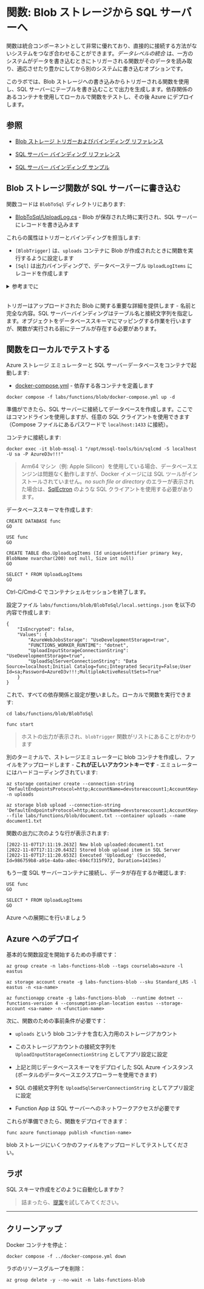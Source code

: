 # 関数: Blob ストレージから SQL サーバーへ

関数は統合コンポーネントとして非常に優れており、直接的に接続する方法がないシステムをつなぎ合わせることができます。_データレベルの統合_ は、一方のシステムがデータを書き込むときにトリガーされる関数がそのデータを読み取り、適応させたり豊かにしてから別のシステムに書き込むオプションです。

このラボでは、Blob ストレージへの書き込みからトリガーされる関数を使用し、SQL サーバーにテーブルを書き込むことで出力を生成します。依存関係のあるコンテナを使用してローカルで関数をテストし、その後 Azure にデプロイします。

## 参照

- [Blob ストレージ トリガーおよびバインディング リファレンス](https://learn.microsoft.com/ja-jp/azure/azure-functions/functions-bindings-storage-blob-trigger?tabs=in-process%2Cextensionv5&pivots=programming-language-csharp)

- [SQL サーバー バインディング リファレンス](https://learn.microsoft.com/ja-jp/azure/azure-functions/functions-bindings-azure-sql?tabs=in-process%2Cextensionv3&pivots=programming-language-csharp)

- [SQL サーバー バインディング サンプル](https://github.com/Azure/azure-functions-sql-extension)

## Blob ストレージ関数が SQL サーバーに書き込む

関数コードは `BlobToSql` ディレクトリにあります:

- [BlobToSql/UploadLog.cs](/labs/functions/blob/BlobToSql/UploadLog.cs) - Blob が保存された時に実行され、SQL サーバーにレコードを書き込みます

これらの属性はトリガーとバインディングを担当します:

- `[BlobTrigger]` は、`uploads` コンテナに Blob が作成されたときに関数を実行するように設定します
- `[Sql]` は出力バインディングで、データベーステーブル `UploadLogItems` にレコードを作成します

<details>
  <summary>参考までに</summary>

こちらは関数の作成方法です:


```
func init BlobToSql --dotnet 

cd BlobToSql

func new --name UploadLog --template BlobTrigger

dotnet add package Microsoft.Azure.WebJobs.Extensions.Sql
```


</details><br/>

トリガーはアップロードされた Blob に関する重要な詳細を提供します - 名前と完全な内容。SQL サーバーバインディングはテーブル名と接続文字列を指定します。オブジェクトをデータベーススキーマにマッピングする作業を行いますが、関数が実行される前にテーブルが存在する必要があります。

## 関数をローカルでテストする

Azure ストレージ エミュレーターと SQL サーバーデータベースをコンテナで起動します:

- [docker-compose.yml](/labs/functions/blob/docker-compose.yml) - 依存する各コンテナを定義します



```
docker compose -f labs/functions/blob/docker-compose.yml up -d
```


準備ができたら、SQL サーバーに接続してデータベースを作成します。ここではコマンドラインを使用しますが、任意の SQL クライアントを使用できます（Compose ファイルにあるパスワードで `localhost:1433` に接続）。

コンテナに接続します:



```
docker exec -it blob-mssql-1 "/opt/mssql-tools/bin/sqlcmd -S localhost -U sa -P AzureD3v!!!"
```


> Arm64 マシン（例: Apple Silicon）を使用している場合、データベースエンジンは問題なく動作しますが、Docker イメージには SQL ツールがインストールされていません。_no such file or directory_ のエラーが表示された場合は、[SqlEctron](TODO) のような SQL クライアントを使用する必要があります。

データベーススキーマを作成します:



```
CREATE DATABASE func
GO

USE func
GO

CREATE TABLE dbo.UploadLogItems (Id uniqueidentifier primary key, BlobName nvarchar(200) not null, Size int null)
GO

SELECT * FROM UploadLogItems
GO
```


Ctrl-C/Cmd-C でコンテナシェルセッションを終了します。

設定ファイル `labs/functions/blob/BlobToSql/local.settings.json` を以下の内容で作成します:



```
{
    "IsEncrypted": false,
    "Values": {
        "AzureWebJobsStorage": "UseDevelopmentStorage=true",
        "FUNCTIONS_WORKER_RUNTIME": "dotnet",
        "UploadInputStorageConnectionString": "UseDevelopmentStorage=true",
        "UploadSqlServerConnectionString": "Data Source=localhost;Initial Catalog=func;Integrated Security=False;User Id=sa;Password=AzureD3v!!!;MultipleActiveResultSets=True"
    }
}
```


これで、すべての依存関係と設定が整いました。ローカルで関数を実行できます:


```
cd labs/functions/blob/BlobToSql

func start
```


> ホストの出力が表示され、`blobTrigger` 関数がリストにあることがわかります

別のターミナルで、ストレージエミュレーターに blob コンテナを作成し、ファイルをアップロードします - **これが正しいアカウントキーです** - エミュレーターにはハードコーディングされています:


```
az storage container create --connection-string 'DefaultEndpointsProtocol=http;AccountName=devstoreaccount1;AccountKey=Eby8vdM02xNOcqFlqUwJPLlmEtlCDXJ1OUzFT50uSRZ6IFsuFq2UVErCz4I6tq/K1SZFPTOtr/KBHBeksoGMGw==;BlobEndpoint=http://127.0.0.1:10000/devstoreaccount1;' -n uploads

az storage blob upload --connection-string 'DefaultEndpointsProtocol=http;AccountName=devstoreaccount1;AccountKey=Eby8vdM02xNOcqFlqUwJPLlmEtlCDXJ1OUzFT50uSRZ6IFsuFq2UVErCz4I6tq/K1SZFPTOtr/KBHBeksoGMGw==;BlobEndpoint=http://127.0.0.1:10000/devstoreaccount1;' --file labs/functions/blob/document.txt --container uploads --name document1.txt
```


関数の出力に次のような行が表示されます:


```
[2022-11-07T17:11:19.263Z] New blob uploaded:document1.txt
[2022-11-07T17:11:20.643Z] Stored blob upload item in SQL Server
[2022-11-07T17:11:20.653Z] Executed 'UploadLog' (Succeeded, Id=986759b8-a91e-4a0a-a8ec-694cf315f972, Duration=1415ms)
```


もう一度 SQL サーバーコンテナに接続し、データが存在するか確認します:


```
USE func
GO

SELECT * FROM UploadLogItems
GO
```

Azure への展開にを行いましょう

## Azure へのデプロイ

基本的な関数設定を開始するための手順です：



```
az group create -n labs-functions-blob --tags courselabs=azure -l eastus

az storage account create -g labs-functions-blob --sku Standard_LRS -l eastus -n <sa-name>

az functionapp create -g labs-functions-blob  --runtime dotnet --functions-version 4 --consumption-plan-location eastus --storage-account <sa-name> -n <function-name> 
```


次に、関数のための事前条件が必要です：

- `uploads` という blob コンテナを含む入力用のストレージアカウント
- このストレージアカウントの接続文字列を `UploadInputStorageConnectionString` としてアプリ設定に設定

- 上記と同じデータベーススキーマをデプロイした SQL Azure インスタンス (ポータルのデータベースエクスプローラーを使用できます)
- SQL の接続文字列を `UploadSqlServerConnectionString` としてアプリ設定に設定
- Function App は SQL サーバーへのネットワークアクセスが必要です

これらが準備できたら、関数をデプロイできます：


```
func azure functionapp publish <function-name>
```


blob ストレージにいくつかのファイルをアップロードしてテストしてください。

## ラボ

SQL スキーマ作成をどのように自動化しますか？

> 詰まったら、[提案](suggestions_jp.md)を試してみてください。

___

## クリーンアップ

Docker コンテナを停止：



```
docker compose -f ../docker-compose.yml down
```


ラボのリソースグループを削除：


```
az group delete -y --no-wait -n labs-functions-blob
```
